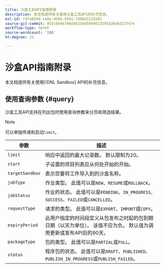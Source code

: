 ```yaml
---
title: 沙盒工具API指南附录
description: 本文档提供有关使用沙盒工具API的补充信息。
exl-id: fdfa019d-ce0e-456b-b591-7d96d1115e02
source-git-commit: 955c6946786e9425bdb99d623595420a6d13747e
workflow-type: tm+mt
source-wordcount: '188'
ht-degree: 1%

---
```


# 沙盒API指南附录

本文档提供有关使用[!DNL Sandbox] API的补充信息。

## 使用查询参数 {#query}

沙盒工具API支持在列出包时使用查询参数来分页和筛选结果。

>[!NOTE]
>
>可以单独传递和启动`limit`。

| 参数 | 描述 |
| --- | --- |
| `limit` | 响应中返回的最大记录数。 默认限制为20。 |
| `start` | 子设置的项目列表应从何处开始的开始。 |
| `targetSandbox` | 表示您要将工件导入到的沙盒名称。 |
| `jobType` | 作业类型。 此值可以是`NEW`、`RESUME`或`ROLLBACK`。 |
| `jobStatus` | 作业的状态。 此值可以是`PENDING`、`IN_PROGRESS`、`SUCCESS`、`FAILED`或`CANCELLED`。 |
| `requestType` | 请求的类型。 此值可以是`EXPORT`、`IMPORT`或`COPY`。 |
| `expiryPeriod` | 此用户指定的时间段定义从包发布之时起的包到期日期（以天为单位）。 该值不应为负。 默认值为调用更新或发布API后的90天。 |
| `packageType` | 包的类型。 此值可以是`PARTIAL`或`FULL`。 |
| `status` | 程序包的状态。 此值可以是`DRAFT`、`PUBLISHED`、`PUBLISH_IN_PROGRESS`或`PUBLISH_FAILED`。 |
